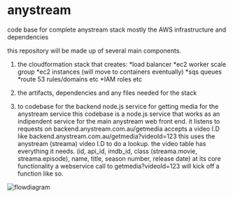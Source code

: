 # anystream
code base for complete anystream stack mostly the AWS infrastructure and dependencies

this repository will be made up of several main components.
1. the cloudformation stack that creates:
          *load balancer
          *ec2 worker scale group
          *ec2 instances (will move to containers eventually)
          *sqs queues
          *route 53 rules/domains etc
          *IAM roles etc
          
2. the artifacts, dependencies and any files needed for the stack

3. to codebase for the backend node.js service for getting media for the anystream service
      this codebase is a node.js service that works as an indipendent service for the main anystream web front end.
      it listens to requests on backend.anystream.com.au/getmedia
      accepts a video I.D like backend.anystream.com.au/getmedia?videoId=123
      this uses the anystream (streama) video I.D to do a lookup.
      the video table has everything it needs. (id, api_id, imdb_id, class (streama.movie, streama.episode), name, title, season number, release date)
      at its core functionality a webservice call to getmedia?videoId=123 will kick off a function like so.
  
![flowdiagram](https://github.com/joshjames/anystream/blob/master/anystream_diagram.png "file getter")   
     
      
